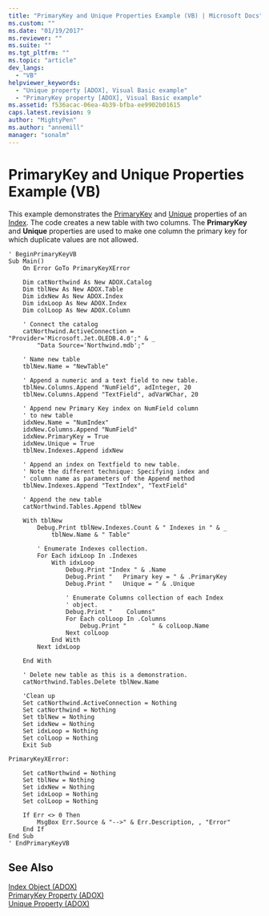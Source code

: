 ```yaml
---
title: "PrimaryKey and Unique Properties Example (VB) | Microsoft Docs"
ms.custom: ""
ms.date: "01/19/2017"
ms.reviewer: ""
ms.suite: ""
ms.tgt_pltfrm: ""
ms.topic: "article"
dev_langs: 
  - "VB"
helpviewer_keywords: 
  - "Unique property [ADOX], Visual Basic example"
  - "PrimaryKey property [ADOX], Visual Basic example"
ms.assetid: f536acac-06ea-4b39-bfba-ee9902b01615
caps.latest.revision: 9
author: "MightyPen"
ms.author: "annemill"
manager: "sonalm"
---
```

# PrimaryKey and Unique Properties Example (VB)
This example demonstrates the [PrimaryKey](../../../ado/reference/adox-api/primarykey-property-adox.md) and [Unique](../../../ado/reference/adox-api/unique-property-adox.md) properties of an [Index](../../../ado/reference/adox-api/index-object-adox.md). The code creates a new table with two columns. The **PrimaryKey** and **Unique** properties are used to make one column the primary key for which duplicate values are not allowed.  
  
```  
' BeginPrimaryKeyVB  
Sub Main()  
    On Error GoTo PrimaryKeyXError  
  
    Dim catNorthwind As New ADOX.Catalog  
    Dim tblNew As New ADOX.Table  
    Dim idxNew As New ADOX.Index  
    Dim idxLoop As New ADOX.Index  
    Dim colLoop As New ADOX.Column  
  
    ' Connect the catalog  
    catNorthwind.ActiveConnection = "Provider='Microsoft.Jet.OLEDB.4.0';" & _  
        "Data Source='Northwind.mdb';"  
  
    ' Name new table  
    tblNew.Name = "NewTable"  
  
    ' Append a numeric and a text field to new table.  
    tblNew.Columns.Append "NumField", adInteger, 20  
    tblNew.Columns.Append "TextField", adVarWChar, 20  
  
    ' Append new Primary Key index on NumField column  
    ' to new table  
    idxNew.Name = "NumIndex"  
    idxNew.Columns.Append "NumField"  
    idxNew.PrimaryKey = True  
    idxNew.Unique = True  
    tblNew.Indexes.Append idxNew  
  
    ' Append an index on Textfield to new table.  
    ' Note the different technique: Specifying index and  
    ' column name as parameters of the Append method  
    tblNew.Indexes.Append "TextIndex", "TextField"  
  
    ' Append the new table  
    catNorthwind.Tables.Append tblNew  
  
    With tblNew  
        Debug.Print tblNew.Indexes.Count & " Indexes in " & _  
            tblNew.Name & " Table"  
  
        ' Enumerate Indexes collection.  
        For Each idxLoop In .Indexes  
            With idxLoop  
                Debug.Print "Index " & .Name  
                Debug.Print "   Primary key = " & .PrimaryKey  
                Debug.Print "   Unique = " & .Unique  
  
                ' Enumerate Columns collection of each Index  
                ' object.  
                Debug.Print "    Columns"  
                For Each colLoop In .Columns  
                    Debug.Print "       " & colLoop.Name  
                Next colLoop  
            End With  
        Next idxLoop  
  
    End With  
  
    ' Delete new table as this is a demonstration.  
    catNorthwind.Tables.Delete tblNew.Name  
  
    'Clean up  
    Set catNorthwind.ActiveConnection = Nothing  
    Set catNorthwind = Nothing  
    Set tblNew = Nothing  
    Set idxNew = Nothing  
    Set idxLoop = Nothing  
    Set colLoop = Nothing  
    Exit Sub  
  
PrimaryKeyXError:  
  
    Set catNorthwind = Nothing  
    Set tblNew = Nothing  
    Set idxNew = Nothing  
    Set idxLoop = Nothing  
    Set colLoop = Nothing  
  
    If Err <> 0 Then  
        MsgBox Err.Source & "-->" & Err.Description, , "Error"  
    End If  
End Sub  
' EndPrimaryKeyVB  
```  
  
## See Also  
 [Index Object (ADOX)](../../../ado/reference/adox-api/index-object-adox.md)   
 [PrimaryKey Property (ADOX)](../../../ado/reference/adox-api/primarykey-property-adox.md)   
 [Unique Property (ADOX)](../../../ado/reference/adox-api/unique-property-adox.md)
